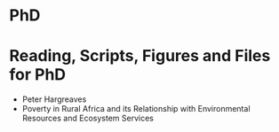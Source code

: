 # PhD
# Reading, Scripts, Figures and Files for PhD
- Peter Hargreaves
- Poverty in Rural Africa and its Relationship with Environmental Resources and Ecosystem Services
